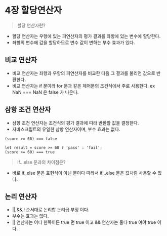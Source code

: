 # 4장 할당연산자

> 할당 연산자란?

- 할당 연산자는 우항에 있는 피연산자의 평가 결과를 좌항에 있는 변수에 할당한다.
- 좌항의 변수에 값을 할당하므로 변수 값이 변하는 부수 효과가 있다.

## 비교 연산자

- 비교 연산자는 좌항과 우항의 피연산자를 비교한 다음 그 결과를 불리언 값으로 반환한다.
- 비교 연산자는 if 문이라 for 문과 같은 제어문의 조건식에서 주로 사용한다.
ex NaN === NaN 은 false 가 나온다.


## 삼항 조건 연산자
- 삼항 조건 연산자는 조건식의 평가 결과에 따라 반환할 값을 결정한다. 
- 자바스크립트의 유일한 삼항 연산자이며, 부수 효과는 없다.

```
(score >= 60) === false

let result = score >= 60 ? 'pass' : 'fail';
(score >= 60) === true
```
> if...else 문과의 차이점은?
- 바로 if..else 문은 표현식이 아닌 문이다 따라서 if...else 문은 값처럼 사용할 수 없다.


## 논리 연산자
- ||,&&,! 순서대로 논리합 논리곱 부정 이다.
- 부수는 효과는 없다.
- || 연산자는 어디 한쪽이든 true 면 true 이고 && 연산자는 둘다 true 여야 true 이다.